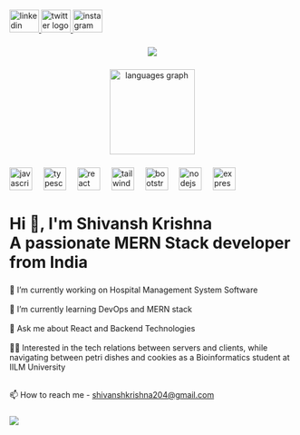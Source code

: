 
###

<p align="left"></p>

###

<div align="left">
  <a href="www.linkedin.com/in/shivanshkrishna" target="_blank">
    <img src="https://raw.githubusercontent.com/maurodesouza/profile-readme-generator/master/src/assets/icons/social/linkedin/default.svg" width="52" height="40" alt="linkedin logo"  />
  </a>
  <a href="shivanshkrishna" target="_blank">
    <img src="https://raw.githubusercontent.com/maurodesouza/profile-readme-generator/master/src/assets/icons/social/twitter/default.svg" width="52" height="40" alt="twitter logo"  />
  </a>
  <a href="iamshivanshkrishna" target="_blank">
    <img src="https://raw.githubusercontent.com/maurodesouza/profile-readme-generator/master/src/assets/icons/social/instagram/default.svg" width="52" height="40" alt="instagram logo"  />
  </a>
</div>

###

<div align="center">
  <img src="https://profile-counter.glitch.me/shivanshkrishna/count.svg?"  />
</div>

###

<div align="center">
 
  <img src="https://github-readme-stats.vercel.app/api/top-langs?username=shivanshkrishna&locale=en&hide_title=false&layout=compact&card_width=320&langs_count=5&theme=dracula&hide_border=false&order=2" height="150" alt="languages graph"  />
</div>

###

<div align="left">
  <img src="https://cdn.jsdelivr.net/gh/devicons/devicon/icons/javascript/javascript-original.svg" height="40" alt="javascript logo"  />
  <img width="12" />
  <img src="https://cdn.jsdelivr.net/gh/devicons/devicon/icons/typescript/typescript-original.svg" height="40" alt="typescript logo"  />
  <img width="12" />
  <img src="https://cdn.jsdelivr.net/gh/devicons/devicon/icons/react/react-original.svg" height="40" alt="react logo"  />
  <img width="12" />
  <img src="https://cdn.jsdelivr.net/gh/devicons/devicon/icons/tailwindcss/tailwindcss-original-wordmark.svg" height="40" alt="tailwindcss logo"  />
  <img width="12" />
  <img src="https://cdn.jsdelivr.net/gh/devicons/devicon/icons/bootstrap/bootstrap-original.svg" height="40" alt="bootstrap logo"  />
  <img width="12" />
  <img src="https://cdn.jsdelivr.net/gh/devicons/devicon/icons/nodejs/nodejs-original.svg" height="40" alt="nodejs logo"  />
  <img width="12" />
  <img src="https://cdn.jsdelivr.net/gh/devicons/devicon/icons/express/express-original.svg" height="40" alt="express logo"  />
</div>

###

<h1 align="left">Hi 👋, I'm Shivansh Krishna<br>A passionate MERN Stack developer from India</h1>

###

<p align="left">
  🔭 I’m currently working on Hospital Management System Software<br><br>
  🌱 I’m currently learning DevOps and MERN stack<br><br>
  💬 Ask me about React and Backend Technologies<br><br>
  👨‍💻 Interested in the tech relations between servers and clients, while navigating between petri dishes and cookies as a Bioinformatics student at IILM University<br><br>

  📫 How to reach me - shivanshkrishna204@gmail.com
</p>


###

<img align="left" height="" src="https://cdn4.iconfinder.com/data/icons/male-occupation-avatar-1/64/Programmer-Coding-Avatar-Occupation-Man-512.png"  />

###
